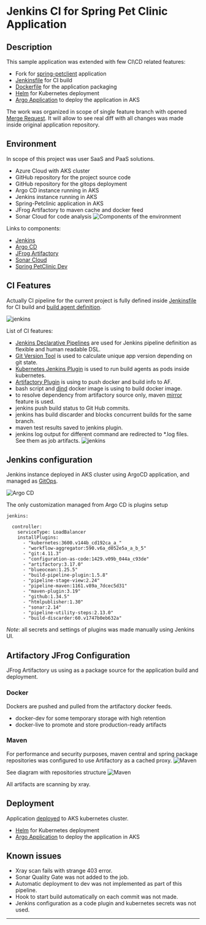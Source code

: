 # Jenkins CI for Spring Pet Clinic Application 

## Description 
This sample application was extended with few CI\CD related features:
* Fork for [spring-petclient](https://github.com/SergeyDz/spring-petclinic/tree/feature/jenkins-build) application
* [Jenkinsfile](https://github.com/SergeyDz/spring-petclinic/blob/feature/jenkins-build/Jenkinsfile) for CI build 
* [Dockerfile](https://github.com/SergeyDz/spring-petclinic/blob/feature/jenkins-build/Dockerfile) for the application packaging
* [Helm](https://github.com/SergeyDz/spring-petclinic/tree/feature/jenkins-build/helm/spring-petclinic) for Kubernetes deployment 
* [Argo Application](https://github.com/SergeyDz/spring-petclinic/tree/feature/jenkins-build/helm/spring-petclinic) to deploy the application in AKS

The work was organized in scope of single feature branch with opened [Merge Request](https://github.com/SergeyDz/spring-petclinic/pull/2/files). It will allow to see real diff with all changes was made inside original application repository. 

## Environment 
In scope of this project was user SaaS and PaaS solutions.
* Azure Cloud with AKS cluster
* GitHub repository for the project source code 
* GitHub repository for the gitops deployment
* Argo CD instance running in AKS
* Jenkins instance running in AKS 
* Spring-Petclinic application in AKS
* JFrog Artifactory to maven cache and docker feed
* Sonar Cloud for code analysis 
![Components of the environment](./docs/components.jpg)

Links to components: 
* [Jenkins](http://52.142.20.66:8080/)
* [Argo CD](https://52.142.16.113/)
* [JFrog Artifactory](http://example.com/)
* [Sonar Cloud](https://sonarcloud.io/project/overview?id=SergeyDz_spring-petclinic)
* [Spring PetClinic Dev](http://20.121.234.160/)


## CI Features 
Actually CI pipeline for the current project is fully defined inside [Jenkinsfile](https://github.com/SergeyDz/spring-petclinic/blob/feature/jenkins-build/Jenkinsfile) for CI build and [build agent definition](https://github.com/SergeyDz/spring-petclinic/blob/feature/jenkins-build/jenkins.k8s.yaml).

![jenkins](./docs/jenkins-blue-ocean.jpg)

List of CI features:
* [Jenkins Declarative Pipelines](https://www.jenkins.io/doc/book/pipeline/syntax/) are used for Jenkins pipeline definition as flexible and human readable DSL. 
* [Git Version Tool](https://github.com/GitTools/GitVersion) is used to calculate unique app version depending on git state.
* [Kubernetes Jenkins Plugin](https://plugins.jenkins.io/kubernetes/) is used to run build agents as pods inside kubernetes.
* [Artifactory Plugin](https://plugins.jenkins.io/artifactory/) is using to push docker and build info to AF.
* bash script and [dind](https://github.com/jpetazzo/dind) docker image is using to build docker image.
* to resolve dependency from artifactory source only, maven [mirror](https://github.com/SergeyDz/spring-petclinic/tree/feature/jenkins-build/helm/spring-petclinic) feature is used.
* jenkins push build status to Git Hub commits.
* jenkins has build discarder and blocks concurrent builds for the same branch. 
* maven test results saved to jenkins plugin.
* jenkins log output for different command are redirected to *.log files. See them as job artifacts.
![jenkins](./docs/jenkins.jpg)


## Jenkins configuration 
Jenkins instance deployed in AKS cluster using ArgoCD application, and managed as [GitOps](https://github.com/SergeyDz/argocd-education/tree/main/helm/jenkins).

![Argo CD](./docs/jenkins-argo.jpg)

The only customization managed from Argo CD is plugins setup
```
jenkins: 

  controller:
    serviceType: LoadBalancer
    installPlugins: 
      - "kubernetes:3600.v144b_cd192ca_a_"
      - "workflow-aggregator:590.v6a_d052e5a_a_b_5"
      - "git:4.11.3"
      - "configuration-as-code:1429.v09b_044a_c93de"
      - "artifactory:3.17.0"
      - "blueocean:1.25.5"
      - "build-pipeline-plugin:1.5.8"
      - "pipeline-stage-view:2.24"
      - "pipeline-maven:1161.v89a_7dcec5d31"
      - "maven-plugin:3.19"
      - "github:1.34.5"
      - "htmlpublisher:1.30"
      - "sonar:2.14"
      - "pipeline-utility-steps:2.13.0"
      - "build-discarder:60.v1747b0eb632a"
```

_Note_: all secrets and settings of plugins was made manually using Jenkins UI. 


## Artifactory JFrog Configuration
JFrog Artifactory us using as a package source for the application build and deployment.

### Docker
Dockers are pushed and pulled from the artifactory docker feeds. 
* docker-dev for some temporary storage with high retention
* docker-live to promote and store production-ready artifacts

### Maven 
For performance and security purposes, maven central and spring package repositories was configured to use Artifactory as a cached proxy. 
![Maven](./docs/artifactory-maven.jpg)

See diagram with repositories structure
![Maven](./docs/artifactory-maven-diagram.jpg)

All artifacts are scanning by xray. 

## Deployment 
Application [deployed](http://20.121.234.160/) to AKS kubernetes cluster. 
* [Helm](https://github.com/SergeyDz/spring-petclinic/tree/feature/jenkins-build/helm/spring-petclinic) for Kubernetes deployment 
* [Argo Application](https://github.com/SergeyDz/spring-petclinic/tree/feature/jenkins-build/helm/spring-petclinic) to deploy the application in AKS

## Known issues
* Xray scan fails with strange 403 error.
* Sonar Quality Gate was not added to the job. 
* Automatic deployment to dev was not implemented as part of this pipeline.
* Hook to start build automatically on each commit was not made.
* Jenkins configuration as a code plugin and kubernetes secrets was not used. 

<hr/>